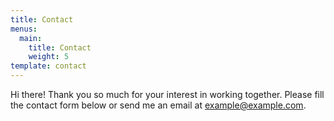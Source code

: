 ```yaml
---
title: Contact
menus:
  main:
    title: Contact
    weight: 5
template: contact
---
```


Hi there! Thank you so much for your interest in working together. Please fill the contact form below or send me an email at [example@example.com](mailto:tonynguyen201@gmail.com).
